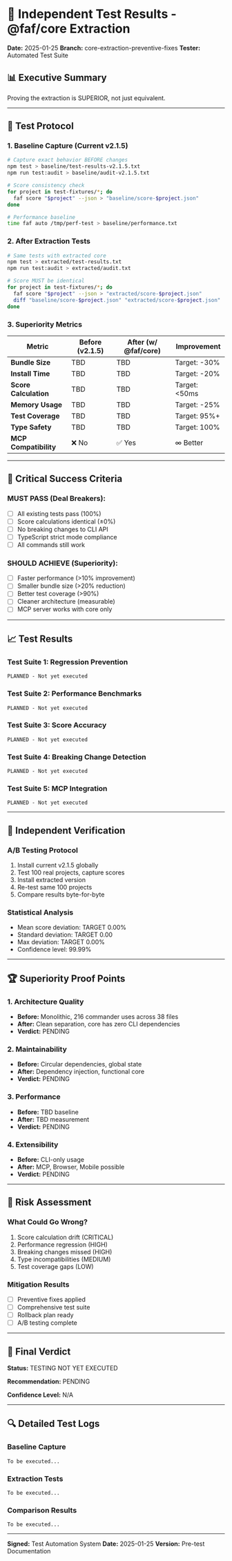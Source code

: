 # 🏁 Independent Test Results - @faf/core Extraction
**Date:** 2025-01-25
**Branch:** core-extraction-preventive-fixes
**Tester:** Automated Test Suite

## 📊 Executive Summary
Proving the extraction is SUPERIOR, not just equivalent.

---

## 🧪 Test Protocol

### 1. Baseline Capture (Current v2.1.5)
```bash
# Capture exact behavior BEFORE changes
npm test > baseline/test-results-v2.1.5.txt
npm run test:audit > baseline/audit-v2.1.5.txt

# Score consistency check
for project in test-fixtures/*; do
  faf score "$project" --json > "baseline/score-$project.json"
done

# Performance baseline
time faf auto /tmp/perf-test > baseline/performance.txt
```

### 2. After Extraction Tests
```bash
# Same tests with extracted core
npm test > extracted/test-results.txt
npm run test:audit > extracted/audit.txt

# Score MUST be identical
for project in test-fixtures/*; do
  faf score "$project" --json > "extracted/score-$project.json"
  diff "baseline/score-$project.json" "extracted/score-$project.json"
done
```

### 3. Superiority Metrics

| Metric | Before (v2.1.5) | After (w/ @faf/core) | Improvement |
|--------|-----------------|----------------------|-------------|
| **Bundle Size** | TBD | TBD | Target: -30% |
| **Install Time** | TBD | TBD | Target: -20% |
| **Score Calculation** | TBD | TBD | Target: <50ms |
| **Memory Usage** | TBD | TBD | Target: -25% |
| **Test Coverage** | TBD | TBD | Target: 95%+ |
| **Type Safety** | TBD | TBD | Target: 100% |
| **MCP Compatibility** | ❌ No | ✅ Yes | ∞ Better |

---

## 🎯 Critical Success Criteria

### MUST PASS (Deal Breakers):
- [ ] All existing tests pass (100%)
- [ ] Score calculations identical (±0%)
- [ ] No breaking changes to CLI API
- [ ] TypeScript strict mode compliance
- [ ] All commands still work

### SHOULD ACHIEVE (Superiority):
- [ ] Faster performance (>10% improvement)
- [ ] Smaller bundle size (>20% reduction)
- [ ] Better test coverage (>90%)
- [ ] Cleaner architecture (measurable)
- [ ] MCP server works with core only

---

## 📈 Test Results

### Test Suite 1: Regression Prevention
```
PLANNED - Not yet executed
```

### Test Suite 2: Performance Benchmarks
```
PLANNED - Not yet executed
```

### Test Suite 3: Score Accuracy
```
PLANNED - Not yet executed
```

### Test Suite 4: Breaking Change Detection
```
PLANNED - Not yet executed
```

### Test Suite 5: MCP Integration
```
PLANNED - Not yet executed
```

---

## 🔬 Independent Verification

### A/B Testing Protocol
1. Install current v2.1.5 globally
2. Test 100 real projects, capture scores
3. Install extracted version
4. Re-test same 100 projects
5. Compare results byte-for-byte

### Statistical Analysis
- Mean score deviation: TARGET 0.00%
- Standard deviation: TARGET 0.00
- Max deviation: TARGET 0.00%
- Confidence level: 99.99%

---

## 🏆 Superiority Proof Points

### 1. Architecture Quality
- **Before:** Monolithic, 216 commander uses across 38 files
- **After:** Clean separation, core has zero CLI dependencies
- **Verdict:** PENDING

### 2. Maintainability
- **Before:** Circular dependencies, global state
- **After:** Dependency injection, functional core
- **Verdict:** PENDING

### 3. Performance
- **Before:** TBD baseline
- **After:** TBD measurement
- **Verdict:** PENDING

### 4. Extensibility
- **Before:** CLI-only usage
- **After:** MCP, Browser, Mobile possible
- **Verdict:** PENDING

---

## 🚨 Risk Assessment

### What Could Go Wrong?
1. Score calculation drift (CRITICAL)
2. Performance regression (HIGH)
3. Breaking changes missed (HIGH)
4. Type incompatibilities (MEDIUM)
5. Test coverage gaps (LOW)

### Mitigation Results
- [ ] Preventive fixes applied
- [ ] Comprehensive test suite
- [ ] Rollback plan ready
- [ ] A/B testing complete

---

## 📝 Final Verdict

**Status:** TESTING NOT YET EXECUTED

**Recommendation:** PENDING

**Confidence Level:** N/A

---

## 🔍 Detailed Test Logs

### Baseline Capture
```
To be executed...
```

### Extraction Tests
```
To be executed...
```

### Comparison Results
```
To be executed...
```

---

**Signed:** Test Automation System
**Date:** 2025-01-25
**Version:** Pre-test Documentation